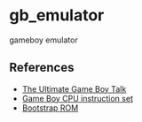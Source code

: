 # gb_emulator

gameboy emulator

## References

* [The Ultimate Game Boy Talk](https://www.youtube.com/watch?v=HyzD8pNlpwI)
* [Game Boy CPU instruction set](https://gbdev.io/gb-opcodes//optables/dark)
* [Bootstrap ROM](https://gbdev.gg8.se/wiki/articles/Gameboy_Bootstrap_ROM#Contents_of_the_ROM)
